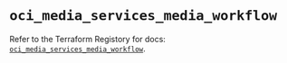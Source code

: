 # `oci_media_services_media_workflow`

Refer to the Terraform Registory for docs: [`oci_media_services_media_workflow`](https://registry.terraform.io/providers/oracle/oci/6.18.0/docs/resources/media_services_media_workflow).
